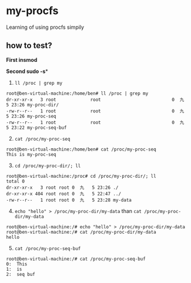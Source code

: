 # my-procfs
Learning of using procfs simpily

## how to test?

**First insmod**

**Second sudo -s***

1. `ll /proc | grep my`
```
root@ben-virtual-machine:/home/ben# ll /proc | grep my 
dr-xr-xr-x   3 root             root                           0  九   5 23:26 my-proc-dir/
-rw-r--r--   1 root             root                           0  九   5 23:26 my-proc-seq
-rw-r--r--   1 root             root                           0  九   5 23:22 my-proc-seq-buf
```

2. `cat /proc/my-proc-seq`
```
root@ben-virtual-machine:/home/ben# cat /proc/my-proc-seq
This is my-proc-seq
```

3. `cd /proc/my-proc-dir/; ll`
```
root@ben-virtual-machine:/proc# cd /proc/my-proc-dir/; ll
total 0
dr-xr-xr-x   3 root root 0  九   5 23:26 ./
dr-xr-xr-x 404 root root 0  九   5 22:47 ../
-rw-r--r--   1 root root 0  九   5 23:28 my-data
```

4. `echo "hello" > /proc/my-proc-dir/my-data` than `cat /proc/my-proc-dir/my-data`
```
root@ben-virtual-machine:/# echo "hello" > /proc/my-proc-dir/my-data 
root@ben-virtual-machine:/# cat /proc/my-proc-dir/my-data
hello
```

5. `cat /proc/my-proc-seq-buf`
```
root@ben-virtual-machine:/# cat /proc/my-proc-seq-buf 
0:	This
1:	is
2:	seq buf
```
